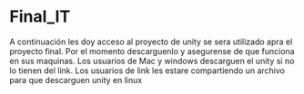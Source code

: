 # Final_IT
A continuación les doy acceso al proyecto de unity se sera utilizado apra el proyecto final. Por el momento descarguenlo y asegurense de que funciona en sus maquinas.  Los usuarios de Mac y windows descarguen el unity si no lo tienen del link. Los usuarios de link les estare compartiendo un archivo para que descarguen unity en linux
